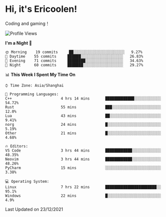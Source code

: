 # Hi, it's Ericoolen!
Coding and gaming！

<!--START_SECTION:waka-->
![Profile Views](http://img.shields.io/badge/Profile%20Views-0-blue)

**I'm a Night 🦉** 

```text
🌞 Morning    19 commits     ██░░░░░░░░░░░░░░░░░░░░░░░   9.27% 
🌆 Daytime    55 commits     ██████░░░░░░░░░░░░░░░░░░░   26.83% 
🌃 Evening    71 commits     ████████░░░░░░░░░░░░░░░░░   34.63% 
🌙 Night      60 commits     ███████░░░░░░░░░░░░░░░░░░   29.27%

```


📊 **This Week I Spent My Time On** 

```text
⌚︎ Time Zone: Asia/Shanghai

💬 Programming Languages: 
C++                      4 hrs 14 mins       █████████████░░░░░░░░░░░░   54.72% 
Rust                     55 mins             ███░░░░░░░░░░░░░░░░░░░░░░   12.0% 
Lua                      43 mins             ██░░░░░░░░░░░░░░░░░░░░░░░   9.41% 
norg                     24 mins             █░░░░░░░░░░░░░░░░░░░░░░░░   5.19% 
Other                    21 mins             █░░░░░░░░░░░░░░░░░░░░░░░░   4.68%

🔥 Editors: 
VS Code                  3 hrs 44 mins       ████████████░░░░░░░░░░░░░   48.35% 
Neovim                   3 hrs 44 mins       ████████████░░░░░░░░░░░░░   48.26% 
PyCharm                  15 mins             ░░░░░░░░░░░░░░░░░░░░░░░░░   3.38%

💻 Operating System: 
Linux                    7 hrs 22 mins       ███████████████████████░░   95.1% 
Windows                  22 mins             █░░░░░░░░░░░░░░░░░░░░░░░░   4.9%

```


 Last Updated on 23/12/2021
<!--END_SECTION:waka-->

